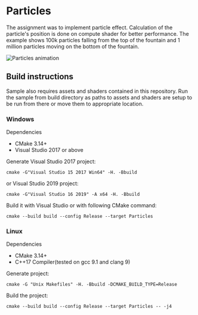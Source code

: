 # Particles
The assignment was to implement particle effect. Calculation of the particle's position is done on compute shader for better performance. The example shows 100k particles falling from the top of the fountain and 1 million particles moving on the bottom of the fountain.

![Particles animation](https://media.giphy.com/media/XdJTcWIKUPLKEHk5R7/source.gif)

## Build instructions

Sample also requires assets and shaders contained in this repository. Run the sample from build directory as paths to assets and shaders are setup to be run from there or move them to appropriate location.

### Windows

Dependencies
- CMake 3.14+
- Visual Studio 2017 or above

Generate Visual Studio 2017 project:
```
cmake -G"Visual Studio 15 2017 Win64" -H. -Bbuild
```
or Visual Studio 2019 project:
```
cmake -G"Visual Studio 16 2019" -A x64 -H. -Bbuild
```

Build it with Visual Studio or with following CMake command:
```
cmake --build build --config Release --target Particles
```

### Linux

Dependencies
- CMake 3.14+
- C++17 Compiler(tested on gcc 9.1 and clang 9)

Generate project:
```
cmake -G "Unix Makefiles" -H. -Bbuild -DCMAKE_BUILD_TYPE=Release
```

Build the project:
```
cmake --build build --config Release --target Particles -- -j4
```
